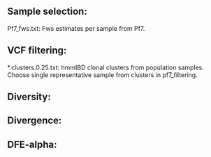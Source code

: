## Sample selection: 

Pf7_fws.txt: Fws estimates per sample from Pf7. 

## VCF filtering: 

*.clusters.0.25.txt: hmmIBD clonal clusters from population samples. Choose single representative sample from clusters in pf7_filtering. 

## Diversity:

## Divergence: 

## DFE-alpha: 
